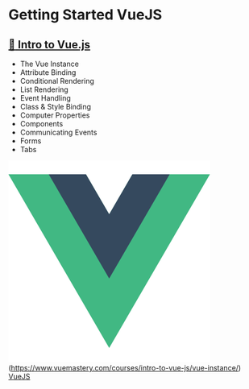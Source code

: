 # Getting Started VueJS


## [:open_file_folder: Intro to Vue.js ](https://github.com/khairul-abdi/khairul-abdi-Getting_Started_VueJS/tree/master/Intro%20to%20Vue.js)
* The Vue Instance
* Attribute Binding
* Conditional Rendering
* List Rendering
* Event Handling
* Class & Style Binding
* Computer Properties
* Components
* Communicating Events
* Forms 
* Tabs



![alt text](https://github.com/khairul-abdi/Getting_Started_VueJS/blob/master/Intro%20to%20Vue.js/2.%20Attribute%20Binding/assets/logo.png "VueJS")(https://www.vuemastery.com/courses/intro-to-vue-js/vue-instance/) 
[VueJS](https://www.vuemastery.com/courses/intro-to-vue-js/vue-instance/) 